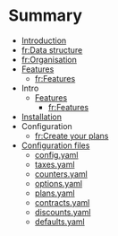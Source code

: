# Summary

* [Introduction](README.md)
* [fr:Data structure](data-structure.fr.md)
* [fr:Organisation](organisation.fr.md)
* [Features](features.md)
   * [fr:Features](features.fr.md)
* Intro
   * [Features](features.md)
       * [fr:Features](features.fr.md)
* [Installation](installation.md)
* Configuration
   * [fr:Create your plans](create-your-plans.fr.md)
* [Configuration files](configuration_files/configuration_files.md)
   * [config.yaml](configuration_files/configyaml.md)
   * [taxes.yaml](configuration_files/taxesyaml.md)
   * [counters.yaml](configuration_files/countersyaml.md)
   * [options.yaml](configuration_files/optionsyaml.md)
   * [plans.yaml](configuration_files/plansyaml.md)
   * [contracts.yaml](configuration_files/contractsyaml.md)
   * [discounts.yaml](configuration_files/discountsyaml.md)
   * [defaults.yaml](configuration_files/defaultsyaml.md)

